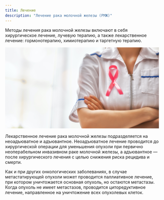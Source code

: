 ```yaml
---
title: Лечение
description: "Лечение рака молочной железы (РМЖ)"
---
```


Методы лечения рака молочной железы включают в себя хирургическое лечение, лучевую терапию, а также лекарственное лечение: гормонотерапию, химиотерапию и таргетную терапию.

![Лечение рака груди](./pink-ribbon-concept-PAXHWXW.jpg)

Лекарственное лечение рака молочной железы подразделяется на неоадъюватное и адъювантное. Неоадъюватное лечение проводится до хирургической операции для уменьшения опухоли при первично неоперабельном инвазивном раке молочной железы, а адъювантное — после хирургического лечения с целью снижения риска рецидива и смерти.

Как и при других онкологических заболеваниях, в случае метастатирующей опухоли может проводится паллиативное лечение, при котором уничтожается основная опухоль, но остаются метастазы. Когда опухоль не имеет метастазов, проводится циторедуктивное лечение, направленное на уничтожение всех опухолевых клеток.